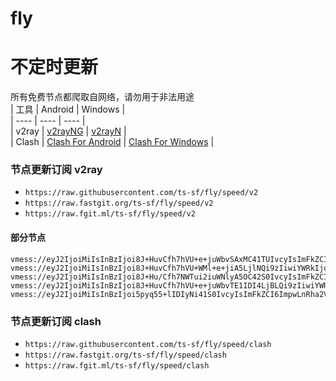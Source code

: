 # fly
# 不定时更新
所有免费节点都爬取自网络，请勿用于非法用途  
|  工具  | Android  | Windows  |  
|  ----  | ----   | ----  |  
| v2ray  | [v2rayNG](https://github.com/2dust/v2rayNG/releases) | [v2rayN](https://github.com/2dust/v2rayN/releases) |  
| Clash  | [Clash For Android](https://github.com/Kr328/ClashForAndroid/releases) | [Clash For Windows](https://github.com/Fndroid/clash_for_windows_pkg/releases) | 
  
### 节点更新订阅  v2ray
- `https://raw.githubusercontent.com/ts-sf/fly/speed/v2`  
- `https://raw.fastgit.org/ts-sf/fly/speed/v2`  
- `https://raw.fgit.ml/ts-sf/fly/speed/v2`  
#### 部分节点  
``` 
vmess://eyJ2IjoiMiIsInBzIjoi8J+HuvCfh7hVU+e+juWbvSAxMC41TUIvcyIsImFkZCI6IjEwNC4xOC4xNTQuNDIiLCJwb3J0IjoiODAiLCJpZCI6ImEyZjI3MjA1LTViNTktNGExZC1lOWVkLWM3OGY3YWI0YjYzMyIsImFpZCI6IjAiLCJzY3kiOiJhdXRvIiwibmV0Ijoid3MiLCJ0eXBlIjoiIiwiaG9zdCI6IlF1cmFuMTQuZVNtQUlsa09SZWEuc0hvcCIsInBhdGgiOiIvIiwidGxzIjoiIiwic25pIjoiIiwidGVzdF9uYW1lIjoiVVPnvo7lm70ifQ==
vmess://eyJ2IjoiMiIsInBzIjoi8J+HuvCfh7hVU+WMl+e+jiA5LjlNQi9zIiwiYWRkIjoiMjMuMTQ2LjE0NC4zNiIsInBvcnQiOiIxMDAwMiIsImlkIjoiOWMyYjY0ZWItMDNkOC0zY2M3LTliYTYtMmUyNTAwMmY1OWI1IiwiYWlkIjoiMCIsInNjeSI6bnVsbCwibmV0Ijoid3MiLCJ0eXBlIjoibm9uZSIsImhvc3QiOiIiLCJwYXRoIjoiL2NhdG5ldCIsInRscyI6Im5vbmUiLCJzbmkiOiIiLCJ0ZXN0X25hbWUiOiJVU+WMl+e+jiJ9
vmess://eyJ2IjoiMiIsInBzIjoi8J+Hu/Cfh7NWTui2iuWNlyA5OC42S0IvcyIsImFkZCI6InZuNy41Z3NpZXV0b2Nkby5jb20iLCJwb3J0IjoiODAiLCJpZCI6ImM5NTM1N2ViLTI4NjktNDUxMS04OTQwLWYwZGM1ZTFlYzliMSIsImFpZCI6IjAiLCJzY3kiOiJhdXRvIiwibmV0Ijoid3MiLCJ0eXBlIjoibm9uZSIsImhvc3QiOiJ2bjcuNWdzaWV1dG9jZG8uY29tIiwicGF0aCI6Ii81Z3NpZXV0b2Nkby5jbHViIiwidGxzIjoiIiwic25pIjoiIiwidGVzdF9uYW1lIjoiVk7otorljZcifQ==
vmess://eyJ2IjoiMiIsInBzIjoi8J+HuvCfh7hVU+e+juWbvTE1IDI4LjBLQi9zIiwiYWRkIjoiMzguMTgwLjk4LjIxNSIsInBvcnQiOiI4MDgwIiwiaWQiOiI3NzNhYzYwZC0zNmQ3LTQ1YjUtYzk5ZS1hMGUzOTAzZTJlM2EiLCJhaWQiOiIwIiwic2N5IjoiYXV0byIsIm5ldCI6IndzIiwidHlwZSI6Im5vbmUiLCJob3N0IjoiIiwicGF0aCI6Ii8iLCJ0bHMiOiIiLCJzbmkiOiIiLCJ0ZXN0X25hbWUiOiJVU+e+juWbvTE1In0=
vmess://eyJ2IjoiMiIsInBzIjoi5pyq55+lIDIyNi41S0IvcyIsImFkZCI6ImpwLnRha2VzaGkud2lraSIsInBvcnQiOiI4MCIsImlkIjoiNTk1MTdlMGItYWUxYy00MWQzLTljNDQtYzQ0Y2VhNmY3NTQ2IiwiYWlkIjoiMCIsInNjeSI6ImF1dG8iLCJuZXQiOiJ3cyIsInR5cGUiOiJub25lIiwiaG9zdCI6ImRsLmtndm4uZ2FyZW5hbm93LmNvbSIsInBhdGgiOiIvdGFrZXNoaS53aWtpIiwidGxzIjoiIiwic25pIjoiIiwidGVzdF9uYW1lIjoi5pyq55+lIn0=
```
### 节点更新订阅  clash
- `https://raw.githubusercontent.com/ts-sf/fly/speed/clash`  
- `https://raw.fastgit.org/ts-sf/fly/speed/clash`  
- `https://raw.fgit.ml/ts-sf/fly/speed/clash`  


